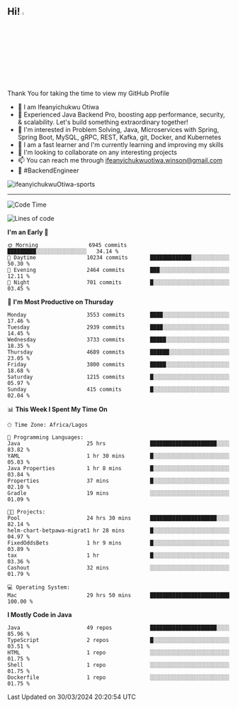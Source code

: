 <!-- BLOG-POST-LIST:START --><!-- BLOG-POST-LIST:END -->

## Hi! <img src="https://media.giphy.com/media/hvRJCLFzcasrR4ia7z/giphy.gif" width="4%"> 

Thank You for taking the time to view my GitHub Profile

- 👋 I am Ifeanyichukwu Otiwa
- 🚀 Experienced Java Backend Pro, boosting app performance, security, & scalability. Let's build something extraordinary together!
- 👀 I'm interested in Problem Solving, Java, Microservices with Spring, Spring Boot, MySQL, gRPC, REST, Kafka, git, Docker, and Kubernetes
- 🌱 I am a fast learner and I'm currently learning and improving my skills
- 💞️ I'm looking to collaborate on any interesting projects
- 📫 You can reach me through ifeanyichukwuotiwa.winson@gmail.com
- 🚀 #BackendEngineer

<p align="left" marginTop="10px"> <img src="https://komarev.com/ghpvc/?username=ifeanyichukwuOtiwa-sports&label=Profile%20views&color=0e75b6&style=for-the-badge" alt="ifeanyichukwuOtiwa-sports" /> </p>

***

<!--START_SECTION:waka-->
![Code Time](http://img.shields.io/badge/Code%20Time-2%2C363%20hrs-blue)

![Lines of code](https://img.shields.io/badge/From%20Hello%20World%20I%27ve%20Written-4.6%20million%20lines%20of%20code-blue)

**I'm an Early 🐤** 

```text
🌞 Morning                6945 commits        █████████░░░░░░░░░░░░░░░░   34.14 % 
🌆 Daytime                10234 commits       █████████████░░░░░░░░░░░░   50.30 % 
🌃 Evening                2464 commits        ███░░░░░░░░░░░░░░░░░░░░░░   12.11 % 
🌙 Night                  701 commits         █░░░░░░░░░░░░░░░░░░░░░░░░   03.45 % 
```
📅 **I'm Most Productive on Thursday** 

```text
Monday                   3553 commits        ████░░░░░░░░░░░░░░░░░░░░░   17.46 % 
Tuesday                  2939 commits        ████░░░░░░░░░░░░░░░░░░░░░   14.45 % 
Wednesday                3733 commits        █████░░░░░░░░░░░░░░░░░░░░   18.35 % 
Thursday                 4689 commits        ██████░░░░░░░░░░░░░░░░░░░   23.05 % 
Friday                   3800 commits        █████░░░░░░░░░░░░░░░░░░░░   18.68 % 
Saturday                 1215 commits        █░░░░░░░░░░░░░░░░░░░░░░░░   05.97 % 
Sunday                   415 commits         █░░░░░░░░░░░░░░░░░░░░░░░░   02.04 % 
```


📊 **This Week I Spent My Time On** 

```text
🕑︎ Time Zone: Africa/Lagos

💬 Programming Languages: 
Java                     25 hrs              █████████████████████░░░░   83.82 % 
YAML                     1 hr 30 mins        █░░░░░░░░░░░░░░░░░░░░░░░░   05.03 % 
Java Properties          1 hr 8 mins         █░░░░░░░░░░░░░░░░░░░░░░░░   03.84 % 
Properties               37 mins             █░░░░░░░░░░░░░░░░░░░░░░░░   02.10 % 
Gradle                   19 mins             ░░░░░░░░░░░░░░░░░░░░░░░░░   01.09 % 

🐱‍💻 Projects: 
Pool                     24 hrs 30 mins      █████████████████████░░░░   82.14 % 
helm-chart-betpawa-migrat1 hr 28 mins        █░░░░░░░░░░░░░░░░░░░░░░░░   04.97 % 
FixedOddsBets            1 hr 9 mins         █░░░░░░░░░░░░░░░░░░░░░░░░   03.89 % 
tax                      1 hr                █░░░░░░░░░░░░░░░░░░░░░░░░   03.36 % 
Cashout                  32 mins             ░░░░░░░░░░░░░░░░░░░░░░░░░   01.79 % 

💻 Operating System: 
Mac                      29 hrs 50 mins      █████████████████████████   100.00 % 
```

**I Mostly Code in Java** 

```text
Java                     49 repos            █████████████████████░░░░   85.96 % 
TypeScript               2 repos             █░░░░░░░░░░░░░░░░░░░░░░░░   03.51 % 
HTML                     1 repo              ░░░░░░░░░░░░░░░░░░░░░░░░░   01.75 % 
Shell                    1 repo              ░░░░░░░░░░░░░░░░░░░░░░░░░   01.75 % 
Dockerfile               1 repo              ░░░░░░░░░░░░░░░░░░░░░░░░░   01.75 % 
```




 Last Updated on 30/03/2024 20:20:54 UTC
<!--END_SECTION:waka-->

<!--
<p align="center">
![trophy](https://github-profile-trophy.vercel.app/?username=ifeanyichukwuOtiwa-sports&theme=onedark) (https://github.com/ryo-ma/github-profile-trophy)
</p>
-->

<!---
ifeanyi-otiwa/ifeanyi-otiwa is a ✨ special ✨ repository because its `README.md` (this file) appears on your GitHub profile.
You can click the Preview link to take a look at your changes.
--->
